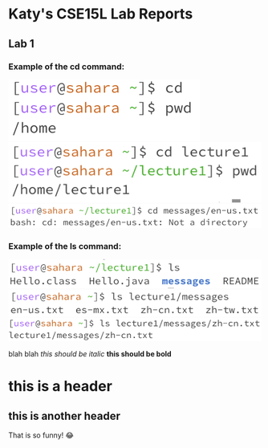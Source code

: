 # Katy's CSE15L Lab Reports
## Lab 1
### Example of the cd command: 
![cd command with NO arguments](cdnoArg.jpg)
![cd command with DIR argument](cdDirArg.jpg)
![cd command with FILE argument](cdFileArg.jpg)
### Example of the ls command:
![ls command with NO arguments](lsNoArg.jpg)
![ls command with DIR argument](lsDirArg.jpg)
![ls command with FILE argument](lsFileArg.jpg)


blah blah 
*this should be italic*
**this should be bold**
# this is a header
## this is another header
That is so funny! :joy:




